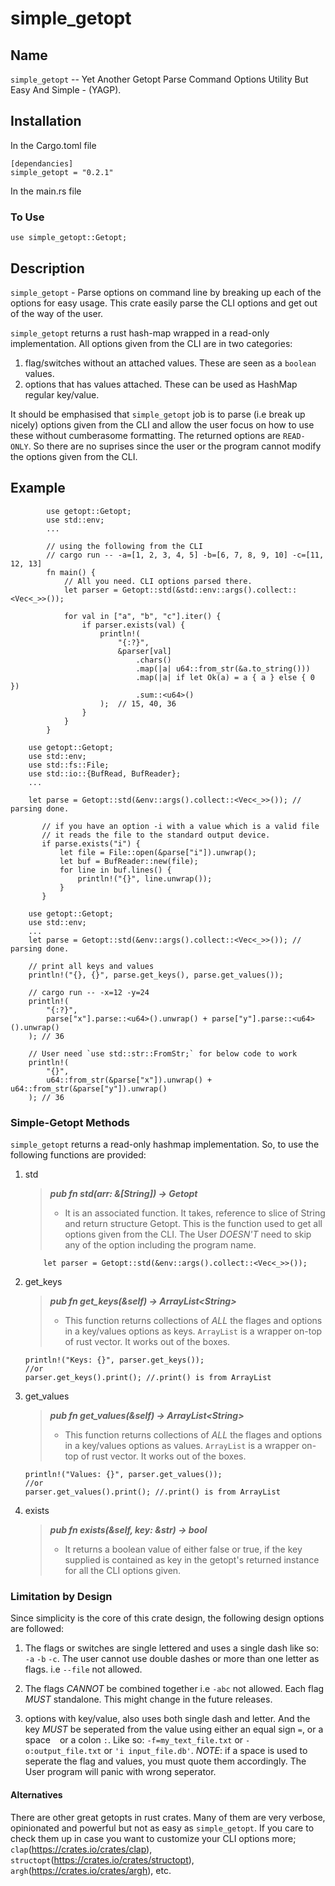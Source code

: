 # simple_getopt

## Name

`simple_getopt` -- Yet Another Getopt Parse Command Options Utility But Easy And Simple - (YAGP).

## Installation

In the Cargo.toml file

    [dependancies]
    simple_getopt = "0.2.1"

In the main.rs file

### To Use

```
use simple_getopt::Getopt;
```

## Description

`simple_getopt` - Parse options on command line by breaking up each of the options for easy usage. This crate easily parse the CLI options and get out of the way of the user.

`simple_getopt` returns a rust hash-map wrapped in a read-only implementation. All options given from the CLI are in two categories:

1. flag/switches without an attached values. These are seen as a `boolean` values.
2. options that has values attached. These can be used as HashMap regular key/value.

It should be emphasised that `simple_getopt` job is to parse (i.e break up nicely) options given from the CLI and allow the user focus on how to use these without cumberasome formatting. The returned options are `READ-ONLY`. So there are no suprises since the user or the program cannot modify the options given from the CLI.

## Example
```
        use getopt::Getopt;
        use std::env;
        ...
```
```
        // using the following from the CLI
        // cargo run -- -a=[1, 2, 3, 4, 5] -b=[6, 7, 8, 9, 10] -c=[11, 12, 13]
        fn main() {
            // All you need. CLI options parsed there.
            let parser = Getopt::std(&std::env::args().collect::<Vec<_>>());

            for val in ["a", "b", "c"].iter() {
                if parser.exists(val) {
                    println!(
                        "{:?}",
                        &parser[val]
                            .chars()
                            .map(|a| u64::from_str(&a.to_string()))
                            .map(|a| if let Ok(a) = a { a } else { 0 })
                            .sum::<u64>()
                    );  // 15, 40, 36
                }
            }
        }
```
```
    use getopt::Getopt;
    use std::env;
    use std::fs::File;
    use std::io::{BufRead, BufReader};
    ...

    let parse = Getopt::std(&env::args().collect::<Vec<_>>()); // parsing done.

       // if you have an option -i with a value which is a valid file
       // it reads the file to the standard output device.
       if parse.exists("i") {
           let file = File::open(&parse["i"]).unwrap();
           let buf = BufReader::new(file);
           for line in buf.lines() {
               println!("{}", line.unwrap());
           }
       }
```
```
    use getopt::Getopt;
    use std::env;
    ...
    let parse = Getopt::std(&env::args().collect::<Vec<_>>()); // parsing done.

    // print all keys and values
    println!("{}, {}", parse.get_keys(), parse.get_values());

    // cargo run -- -x=12 -y=24
    println!(
        "{:?}",
        parse["x"].parse::<u64>().unwrap() + parse["y"].parse::<u64>().unwrap()
    ); // 36

    // User need `use std::str::FromStr;` for below code to work
    println!(
        "{}",
        u64::from_str(&parse["x"]).unwrap() + u64::from_str(&parse["y"]).unwrap()
    ); // 36

```

### Simple-Getopt Methods

`simple_getopt` returns a read-only hashmap implementation. So, to use the following functions are provided:

1. std

    > **_pub fn std(arr: &[String]) -> Getopt_**
    >
    > - It is an associated function. It takes, reference to slice of String and return structure Getopt. This is the function used to get all options given from the CLI. The User *DOESN'T* need to skip any of the option including the program name.

           let parser = Getopt::std(&env::args().collect::<Vec<_>>());

2.  get_keys

    > **_pub fn get_keys(&self) -> ArrayList\<String>_**
    >
    > - This function returns collections of *ALL* the flages and options in a key/values options as keys. `ArrayList` is a wrapper on-top of rust vector. It works out of the boxes.

        println!("Keys: {}", parser.get_keys());
        //or
        parser.get_keys().print(); //.print() is from ArrayList

3.  get_values

    > **_pub fn get_values(&self) -> ArrayList\<String>_**
    >
    > - This function returns collections of *ALL* the flages and options in a key/values options as values. `ArrayList` is a wrapper on-top of rust vector. It works out of the boxes.

        println!("Values: {}", parser.get_values());
        //or
        parser.get_values().print(); //.print() is from ArrayList

4.  exists

    > **_pub fn exists(&self, key: &str) -> bool_**
    >
    > - It returns a boolean value of either false or true, if the key supplied is contained as key in the getopt's returned instance for all the CLI options given.


### Limitation by Design
Since simplicity is the core of this crate design, the following design options are followed:

1. The flags or switches are single lettered and uses a single dash like so: `-a` `-b` `-c`. The user cannot use double dashes or more than one letter as flags. i.e `--file` not allowed.

2. The flags *CANNOT* be combined together i.e `-abc` not allowed. Each flag *_MUST_* standalone. This might change in the future releases.

3. options with key/value, also uses both single dash and letter. And the key *_MUST_* be seperated from the value using either an equal sign `=`, or a space ` ` or a colon `:`. Like so: `-f=my_text_file.txt` or `-o:output_file.txt` or `'i input_file.db'`.
_NOTE_: if a space is used to seperate the flag and values, you must quote them accordingly.
The User program will panic with wrong seperator.

#### Alternatives
There are other great getopts in rust crates. Many of them are very verbose, opinionated and powerful but not as easy as `simple_getopt`. If you care to check them up in case you want to customize your CLI options more; `clap`(https://crates.io/crates/clap), `structopt`(https://crates.io/crates/structopt), `argh`(https://crates.io/crates/argh), etc.

